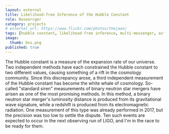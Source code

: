 ```yaml
---
layout: external
title: Likelihood-free Inference of the Hubble Constant
role: Researcger
category: projects
# external_url: https://www.flickr.com/photos/thejaan/
tags: [hubble constant, likelihood-free inference, multi-messenger, astrophysics, cosmology, john ruan, samuel gagnon-hartman]
image:
  thumb: bns.png
published: true
---
```


The Hubble constant is a measure of the expansion rate of our universe. Two independent methods have each constrained the Hubble constant to two different values,
causing something of a rift in the cosmology community. Since this discrepancy arose, a third independent measurement of the Hubble constant has become the white whale
of cosmology. So-called "standard siren" measurements of binary neutron star mergers have arisen as one of the most promising methods. In this method, a binary neutron star merger's luminosity distance is produced from its gravitational wave signature, while a redshift is produced from its electromagnetic radiation. One measurement of this type was already performed in 2017, but the precision was too low to settle the dispute. Ten such events are expected to occur in the next observing run of LIGO, and I'm in the race to be ready for them.